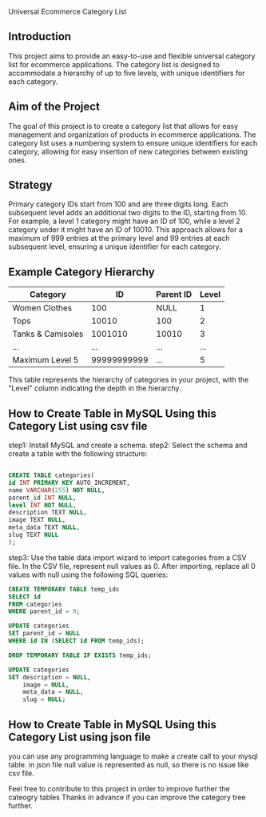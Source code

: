 Universal Ecommerce Category List

## Introduction

This project aims to provide an easy-to-use and flexible universal category list for ecommerce applications. The category list is designed to accommodate a hierarchy of up to five levels, with unique identifiers for each category.

## Aim of the Project

The goal of this project is to create a category list that allows for easy management and organization of products in ecommerce applications. The category list uses a numbering system to ensure unique identifiers for each category, allowing for easy insertion of new categories between existing ones.

## Strategy

Primary category IDs start from 100 and are three digits long.
Each subsequent level adds an additional two digits to the ID, starting from 10.
For example, a level 1 category might have an ID of 100, while a level 2 category under it might have an ID of 10010.
This approach allows for a maximum of 999 entries at the primary level and 99 entries at each subsequent level, ensuring a unique identifier for each category.

## Example Category Hierarchy

| Category          | ID          | Parent ID | Level |
| ----------------- | ----------- | --------- | ----- |
| Women Clothes     | 100         | NULL      | 1     |
| Tops              | 10010       | 100       | 2     |
| Tanks & Camisoles | 1001010     | 10010     | 3     |
| ...               | ...         | ...       | ...   |
| Maximum Level 5   | 99999999999 | ...       | 5     |

This table represents the hierarchy of categories in your project, with the "Level" column indicating the depth in the hierarchy.

## How to Create Table in MySQL Using this Category List using csv file

step1: Install MySQL and create a schema.
step2: Select the schema and create a table with the following structure:

```sql

CREATE TABLE categories(
id INT PRIMARY KEY AUTO_INCREMENT,
name VARCHAR(255) NOT NULL,
parent_id INT NULL,
level INT NOT NULL,
description TEXT NULL,
image TEXT NULL,
meta_data TEXT NULL,
slug TEXT NULL
);

```

step3: Use the table data import wizard to import categories from a CSV file. In the CSV file, represent null values as 0. After importing, replace all 0 values with null using the following SQL queries:

```sql
CREATE TEMPORARY TABLE temp_ids
SELECT id
FROM categories
WHERE parent_id = 0;

UPDATE categories
SET parent_id = NULL
WHERE id IN (SELECT id FROM temp_ids);

DROP TEMPORARY TABLE IF EXISTS temp_ids;

UPDATE categories
SET description = NULL,
    image = NULL,
    meta_data = NULL,
    slug = NULL;
```

## How to Create Table in MySQL Using this Category List using json file

you can use any programming language to make a create call to your mysql table.
in json file null value is represented as null, so there is no issue like csv file.

Feel free to contribute to this project in order to improve further the cateogry tables
Thanks in advance if you can improve the category tree further.
